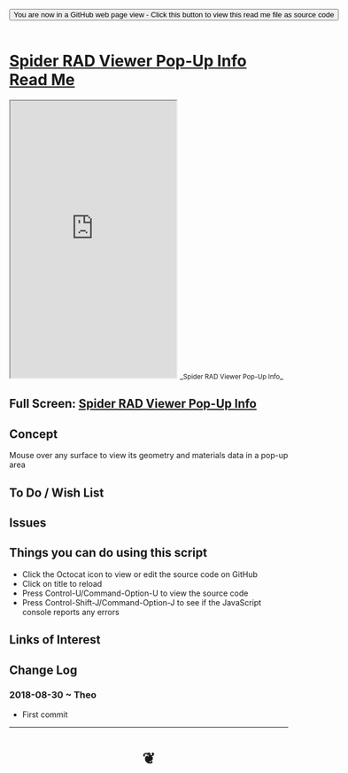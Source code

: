 
<span style=display:none; >[You are now in a GitHub source code view - click this link to view Read Me file as a web page]( https://www.ladybug.tools/spider-rad-viewer/#cookbook/rad-viewer-pop-up-info/README.md "View file as a web page." ) </span>

<div><input type=button class = "btn btn-secondary btn-sm" onclick=window.location.href="https://www.ladybug.tools/spider-rad-viewer/blob/master/cookbook/rad-viewer-pop-up-info/README.md"
value="You are now in a GitHub web page view - Click this button to view this read me file as source code" ></div>

<br>

# [Spider RAD Viewer Pop-Up Info Read Me]( #cookbook/rad-viewer-pop-up-info/README.md )


<iframe src=https://www.ladybug.toolsspider-rad-viewer/cookbook/rad-viewer-pop-up-info/r1/rad-viewer-pop-up-info.htmlwidth=100% height=500px >Iframes are not viewable in GitHub source code views</iframe>
_<small>Spider RAD Viewer Pop-Up Info</small>_

## Full Screen: [Spider RAD Viewer Pop-Up Info]( https://www.ladybug.tools/spider-rad-viewer/cookbook/rad-viewer-pop-up-info/r1/rad-viewer-pop-up-info.html )



## Concept

Mouse over any surface to view its geometry and materials data in a pop-up area


## To Do / Wish List


## Issues


## Things you can do using this script

* Click the Octocat icon to view or edit the source code on GitHub
* Click on title to reload
* Press Control-U/Command-Option-U to view the source code
* Press Control-Shift-J/Command-Option-J to see if the JavaScript console reports any errors


## Links of Interest


## Change Log

### 2018-08-30 ~ Theo

* First commit


***

# <center title="hello!" ><a href=javascript:window.scrollTo(0,0); style=text-decoration:none; > ❦ </a></center>

